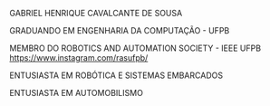 GABRIEL HENRIQUE CAVALCANTE DE SOUSA


GRADUANDO EM ENGENHARIA DA COMPUTAÇÃO - UFPB

MEMBRO DO ROBOTICS AND AUTOMATION SOCIETY - IEEE UFPB https://www.instagram.com/rasufpb/

ENTUSIASTA EM ROBÓTICA E SISTEMAS EMBARCADOS

ENTUSIASTA EM AUTOMOBILISMO
